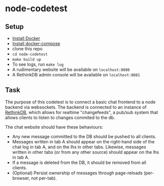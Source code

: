 # node-codetest
## Setup
- [Install Docker](https://docs.docker.com/install/)
- [Install docker-compose](https://docs.docker.com/compose/install/)
- clone this repo
- `cd node-codetest`
- `make build up`
- To see logs, run `make log`
- A rudimentary website will be available on `localhost:8080`
- A RethinkDB admin console will be available on `localhost:8081`

## Task
The purpose of this codetest is to connect a basic chat frontend to a node backend via websockets. 
The backend is connected to an instance of [RethinkDB](https://www.rethinkdb.com/), which allows for realtime "changefeeds", 
a pub/sub system that allows clients to listen to changes commited to the db.

The chat website should have these behaviours:
- Any new message committed to the DB should be pushed to all clients.
- Messages written in tab A should appear on the right-hand side of the chat log in tab A, and on the lhs in other tabs. Likewise, messages written in other tabs (or from any other source) should appear on the lhs in tab A.
- If a message is deleted from the DB, it should be removed from all clients.
- (Optional) Persist ownership of messages through page-reloads (per-browser, not per-tab).

